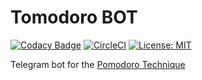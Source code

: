 # Tomodoro BOT
[![Codacy Badge](https://api.codacy.com/project/badge/Grade/14350b5814124e1db12cad1869c4cd95)](https://app.codacy.com/app/chepiov/tomodoro-bot?utm_source=github.com&utm_medium=referral&utm_content=chepiov/tomodoro-bot&utm_campaign=Badge_Grade_Dashboard)
[![CircleCI](https://circleci.com/gh/chepiov/tomodoro-bot.svg?style=shield)](https://circleci.com/gh/chepiov/tomodoro-bot)
[![License: MIT](https://img.shields.io/badge/License-MIT-blue.svg)](https://raw.githubusercontent.com/chepiov/tomodoro-bot/master/LICENSE)

Telegram bot for the [Pomodoro Technique](https://en.wikipedia.org/wiki/Pomodoro_Technique)
